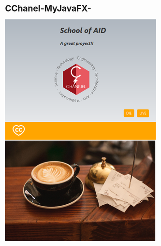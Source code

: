 # CChanel-MyJavaFX-
![](https://github.com/LuisFernandezDam/CChanel-MyJavaFX-/blob/master/School_of_id.PNG)
![](https://github.com/LuisFernandezDam/CChanel-MyJavaFX-/blob/master/PaneLive.PNG)
